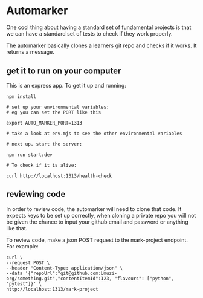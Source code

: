# Automarker

One cool thing about having a standard set of fundamental projects is that we can have a standard set of tests to check if they work properly.

The automarker basically clones a learners git repo and checks if it works. It returns a message.

## get it to run on your computer

This is an express app. To get it up and running:

```
npm install

# set up your environmental variables:
# eg you can set the PORT like this

export AUTO_MARKER_PORT=1313

# take a look at env.mjs to see the other environmental variables

# next up. start the server:

npm run start:dev

# To check if it is alive:

curl http://localhost:1313/health-check
```

## reviewing code

In order to review code, the automarker will need to clone that code. It expects keys to be set up correctly, when cloning a private repo you will not be given the chance to input your github email and password or anything like that.

To review code, make a json POST request to the mark-project endpoint. For example:

```
curl \
--request POST \
--header "Content-Type: application/json" \
--data '{"repoUrl":"git@github.com:Umuzi-org/something.git","contentItemId":123, "flavours": ["python", "pytest"]}' \
http://localhost:1313/mark-project

```
